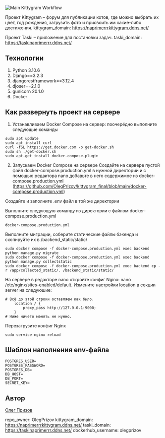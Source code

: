 ![Main Kittygram Workflow](https://github.com/OlegPrizov/kittygram_final/actions/workflows/main.yml/badge.svg)

Проект Kittygram – форум для публикации котов, где можно выбрать их цвет, год рождения, загрузить фото и присвоить им какие-либо достижения. 
kittygram_domain: https://naprimerrrkittygram.ddns.net/

Проект Taski – приложение для постановки задач. 
taski_domain: https://taskinaprimerrr.ddns.net/
 
## Технологии 
1. Python 3.10.6 
2. Django==3.2.3 
3. djangorestframework==3.12.4 
4. djoser==2.1.0 
5. gunicorn 20.1.0 
6. Docker

## Как развернуть проект на сервере

1. Устанавливаем Docker Compose на сервер: поочерёдно выполните следующие команды
```
sudo apt update
sudo apt install curl
curl -fSL https://get.docker.com -o get-docker.sh
sudo sh ./get-docker.sh
sudo apt-get install docker-compose-plugin
```

2. Запускаем Docker Compose на сервере
Cоздайте на сервере пустой файл docker-compose.production.yml в нужной директории и с помощью редактора nano добавьте в него содержимое из docker-compose.production.yml (https://github.com/OlegPrizov/kittygram_final/blob/main/docker-compose.production.yml)

Создайте и заполните .env файл в той же директории

Выполните следующую команду из директории с файлом docker-compose.production.yml
```
docker-compose.production.yml
```

Выполните миграции, соберите статические файлы бэкенда и скопируйте их в /backend_static/static/
```
sudo docker compose -f docker-compose.production.yml exec backend python manage.py migrate
sudo docker compose -f docker-compose.production.yml exec backend python manage.py collectstatic
sudo docker compose -f docker-compose.production.yml exec backend cp -r /app/collected_static/. /backend_static/static/
```

На сервере в редакторе nano откройте конфиг Nginx: nano /etc/nginx/sites-enabled/default. Измените настройки location в секции server на следуюшие:
```
# Всё до этой строки оставляем как было.
    location / {
        proxy_pass http://127.0.0.1:9000;
    }
# Ниже ничего менять не нужно.
```

Перезагрузите конфиг Nginx
```
sudo service nginx reload
```

## Шаблон наполнения env-файла 

``` 
POSTGRES_USER=
POSTGRES_PASSWORD=
POSTGRES_DB=
DB_HOST=
DB_PORT=
SECRET_KEY=
``` 

## Автор 

[Олег Призов](https://github.com/OlegPrizov) 

repo_owner: OlegPrizov
kittygram_domain: https://naprimerrrkittygram.ddns.net/
taski_domain: https://taskinaprimerrr.ddns.net/
dockerhub_username: olegprizov
